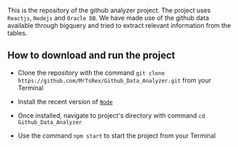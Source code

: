 This is the repository of the github analyzer project. The project uses `Reactjs`, `Nodejs` and `Oracle DB`. We have made use of the github data available through bigquery and tried to extract relevant information from the tables. 

## How to download and run the project

 - Clone the repository with the command `git clone https://github.com/MrTsRex/Github_Data_Analyzer.git` from your Terminal

 - Install the recent version of [`Node`](https://nodejs.org/en/)

 - Once installed, navigate to project's directory with command `cd Github_Data_Analyzer`

 - Use the command `npm start` to start the project from your Terminal